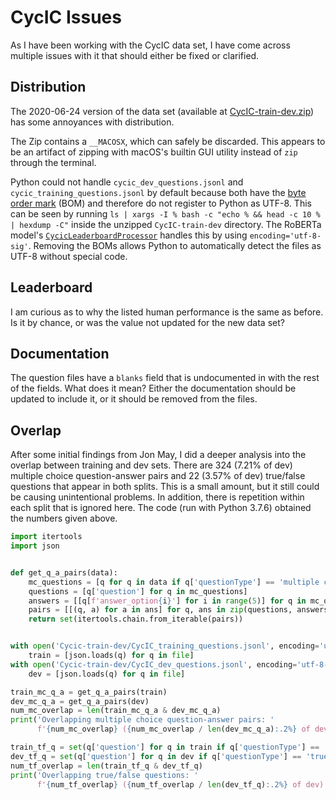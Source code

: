 # CycIC Issues

As I have been working with the CycIC data set, I have come across multiple issues with it that should either be fixed or clarified.

## Distribution

The 2020-06-24 version of the data set (available at [CycIC-train-dev.zip](https://storage.googleapis.com/ai2-mosaic/public/cycic/CycIC-train-dev.zip)) has some annoyances with distribution.

The Zip contains a `__MACOSX`, which can safely be discarded. This appears to be an artifact of zipping with macOS's builtin GUI utility instead of `zip` through the terminal.

Python could not handle `cycic_dev_questions.jsonl` and `cycic_training_questions.jsonl` by default because both have the [byte order mark](https://en.wikipedia.org/wiki/Byte_order_mark) (BOM) and therefore do not register to Python as UTF-8. This can be seen by running `ls | xargs -I % bash -c "echo % && head -c 10 % | hexdump -C"` inside the unzipped `CycIC-train-dev` directory. The RoBERTa model's [`CycicLeaderboardProcessor`](https://github.com/cycorp/cycic-transformers/blob/c2d6dafa639b0839abae25b09de1c6dada67ce44/multiple-choice/utils_multiple_choice.py#L345) handles this by using `encoding='utf-8-sig'`. Removing the BOMs allows Python to automatically detect the files as UTF-8 without special code.

## Leaderboard

I am curious as to why the listed human performance is the same as before. Is it by chance, or was the value not updated for the new data set?

## Documentation

The question files have a `blanks` field that is undocumented in with the rest of the fields. What does it mean? Either the documentation should be updated to include it, or it should be removed from the files.

## Overlap

After some initial findings from Jon May, I did a deeper analysis into the overlap between training and dev sets. There are 324 (7.21% of dev) multiple choice question-answer pairs and 22 (3.57% of dev) true/false questions that appear in both splits. This is a small amount, but it still could be causing unintentional problems. In addition, there is repetition within each split that is ignored here. The code (run with Python 3.7.6) obtained the numbers given above.

```python
import itertools
import json


def get_q_a_pairs(data):
    mc_questions = [q for q in data if q['questionType'] == 'multiple choice']
    questions = [q['question'] for q in mc_questions]
    answers = [[q[f'answer_option{i}'] for i in range(5)] for q in mc_questions]
    pairs = [[(q, a) for a in ans] for q, ans in zip(questions, answers)]
    return set(itertools.chain.from_iterable(pairs))


with open('Cycic-train-dev/CycIC_training_questions.jsonl', encoding='utf-8-sig') as file:
    train = [json.loads(q) for q in file]
with open('Cycic-train-dev/CycIC_dev_questions.jsonl', encoding='utf-8-sig') as file:
    dev = [json.loads(q) for q in file]

train_mc_q_a = get_q_a_pairs(train)
dev_mc_q_a = get_q_a_pairs(dev)
num_mc_overlap = len(train_mc_q_a & dev_mc_q_a)
print('Overlapping multiple choice question-answer pairs: '
      f'{num_mc_overlap} ({num_mc_overlap / len(dev_mc_q_a):.2%} of dev)')

train_tf_q = set(q['question'] for q in train if q['questionType'] == 'true/false')
dev_tf_q = set(q['question'] for q in dev if q['questionType'] == 'true/false')
num_tf_overlap = len(train_tf_q & dev_tf_q)
print('Overlapping true/false questions: '
      f'{num_tf_overlap} ({num_tf_overlap / len(dev_tf_q):.2%} of dev)')
```

